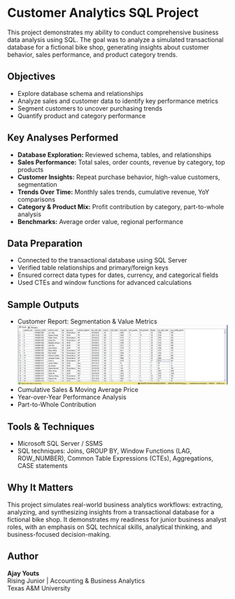 # Customer Analytics SQL Project

This project demonstrates my ability to conduct comprehensive business data analysis using SQL.
The goal was to analyze a simulated transactional database for a fictional bike shop, generating insights about customer behavior, sales performance, and product category trends. 

## Objectives

- Explore database schema and relationships
- Analyze sales and customer data to identify key performance metrics
- Segment customers to uncover purchasing trends
- Quantify product and category performance

## Key Analyses Performed

- **Database Exploration:** Reviewed schema, tables, and relationships
- **Sales Performance:** Total sales, order counts, revenue by category, top products
- **Customer Insights:** Repeat purchase behavior, high-value customers, segmentation
- **Trends Over Time:** Monthly sales trends, cumulative revenue, YoY comparisons
- **Category & Product Mix:** Profit contribution by category, part-to-whole analysis
- **Benchmarks:** Average order value, regional performance

## Data Preparation

- Connected to the transactional database using SQL Server
- Verified table relationships and primary/foreign keys
- Ensured correct data types for dates, currency, and categorical fields
- Used CTEs and window functions for advanced calculations

## Sample Outputs

- Customer Report: Segmentation & Value Metrics
  ![Customer Report](https://raw.githubusercontent.com/ajayyouts/SQL-Sales-and-Customer-Analytics-Project/main/docs/customer_report.JPG)
- Cumulative Sales & Moving Average Price
- Year-over-Year Performance Analysis
- Part-to-Whole Contribution

## Tools & Techniques

- Microsoft SQL Server / SSMS  
- SQL techniques: Joins, GROUP BY, Window Functions (LAG, ROW_NUMBER), Common Table Expressions (CTEs), Aggregations, CASE statements

## Why It Matters

This project simulates real-world business analytics workflows: extracting, analyzing, and synthesizing insights from a transactional database for a fictional bike shop.
It demonstrates my readiness for junior business analyst roles, with an emphasis on SQL technical skills, analytical thinking, and business-focused decision-making.

 ## Author

**Ajay Youts**  
Rising Junior | Accounting & Business Analytics  
Texas A&M University

